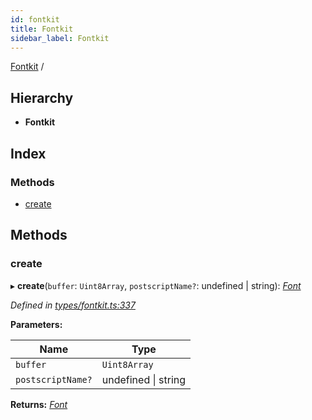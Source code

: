 ```yaml
---
id: fontkit
title: Fontkit
sidebar_label: Fontkit
---
```


[Fontkit](fontkit.md) /

## Hierarchy

* **Fontkit**

## Index

### Methods

* [create](fontkit.md#create)

## Methods

###  create

▸ **create**(`buffer`: `Uint8Array`, `postscriptName?`: undefined | string): *[Font](font.md)*

*Defined in [types/fontkit.ts:337](https://github.com/Hopding/pdf-lib-docs/blob/36487a6/pdf-lib/src/types/fontkit.ts#L337)*

**Parameters:**

Name | Type |
------ | ------ |
`buffer` | `Uint8Array` |
`postscriptName?` | undefined \| string |

**Returns:** *[Font](font.md)*